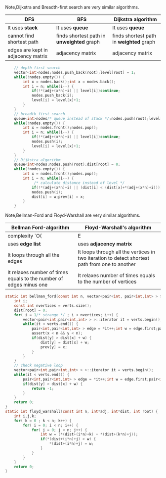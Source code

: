 
Note,Dijkstra and Breadth-first search are very similar algorithms.

| DFS | BFS | Dijkstra algorithm
| --- | --- | ---
| It uses **stack** | It uses **queue** | It uses **queue**
| cannot find shortest path | finds shortest path in **unweighted** graph | finds shortest path in **weighted** graph
| edges are kept in adjacency matrix | adjacency matrix | adjacency matrix

```C 
	// depth first search
	vector<int>nodes;nodes.push_back(root);level[root] = 1;
	while(!nodes.empty()) { 
		int x = nodes.back();int x = nodes.back();
		int i = n; while(i--) { 
			if(!*(adj+(x*n)+i) || level[i])continue;
			nodes.push_back(i);
			level[i] = level[x]+1;
		}
	}
	// breadth first search
	queue<int>nodes/* queue instead of stack */;nodes.push(root);level[root] = 1;
	while(!nodes.empty()) {
		int x = nodes.front();nodes.pop();
		int i = n; while(i--) {
			if(!*(adj+(x*n)+i) || level[i])continue;
			nodes.push(i);
			level[i] = level[x]+1;
		}
	}
	// Dijkstra algorithm
	queue<int>nodes;nodes.push(root);dist[root] = 0;
	while(!nodes.empty()) {
		int x = nodes.front();nodes.pop();
		int i = n; while(i--) {
			 /* calculate distance instead of level */
			if(!*(adj+(x*n)+i) || (dist[i] < (dist[x]+*(adj+(x*n)+i))))continue;
			nodes.push(i);
			dist[i] = w;prev[i] = x;
 		}
	}
```


Note,Bellman-Ford and Floyd-Warshall are very similar algorithms.

| Bellman Ford-algorithm | Floyd-Warshall's algorithm
| --- | --- 
| complexity `O(|E|\*|V|)` | `O(|V|^3)`
| uses **edge list** | uses **adjacency matrix**
| It loops through all the edges | It loops through all the vertices in two iteration to detect shortest path from one to another
| It relaxes number of times equals to the number of edges minus one | It relaxes number of times equals to the number of vertices

```C
static int bellman_ford(const int n, vector<pair<int, pair<int,int> > > &verts, int*dist, int*prev, const int root) {
	int i;
	const int nvertices = verts.size();
	dist[root] = 0;
	for( i = 1/* strange */ ; i < nvertices; i++) {
		vector<pair<int,pair<int,int> > >::iterator it = verts.begin();
		while(it < verts.end()) {
			pair<int,pair<int,int> > edge = *it++;int w = edge.first;pair<int,int> nodes = edge.second;int x = nodes.first;int y = nodes.second;
			assert(x < n && y < n);
			if(dist[y] > dist[x] + w) {
				dist[y] = dist[x] + w;
				prev[y] = x;
			}
		}
	}
	// check negative loop
	vector<pair<int,pair<int,int> > >::iterator it = verts.begin();
	while(it < verts.end()) {
		pair<int,pair<int,int> > edge = *it++;int w = edge.first;pair<int,int> nodes = edge.second;int x = nodes.first;int y = nodes.second;
		if(dist[y] > dist[x] + w) {
			return -1;
		}
	}
	return 0;
}
static int floyd_warshall(const int n, int*adj, int*dist, int root) {
	int i,j,k;
	for( k = 0 ; k < n; k++) {
		for( i = 0; i < n; i++) {
			for( j = 0; j < n; j++) {
				int w = (*(dist+(i*n)+k) + *(dist+(k*n)+j));
				if(*(dist+(i*n)+j) > w) {
					*(dist+(i*n)+j) = w;
				}
			}
		}
	}
	return 0;
}
```

